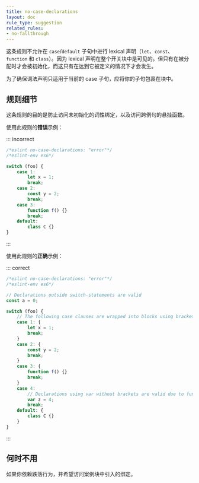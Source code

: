```yaml
---
title: no-case-declarations
layout: doc
rule_type: suggestion
related_rules:
- no-fallthrough
---
```


这条规则不允许在 `case`/`default` 子句中进行 lexical 声明（`let`、`const`、`function` 和 `class`）。因为 lexical 声明在整个开关块中是可见的。但只有在被分配时才会被初始化，而这只有在达到它被定义的情况下才会发生。

为了确保词法声明只适用于当前的 case 子句，应将你的子句包裹在块中。

## 规则细节

这条规则的目的是防止访问未初始化的词性绑定，以及访问跨例句的悬挂函数。

使用此规则的**错误**示例：

::: incorrect

```js
/*eslint no-case-declarations: "error"*/
/*eslint-env es6*/

switch (foo) {
    case 1:
        let x = 1;
        break;
    case 2:
        const y = 2;
        break;
    case 3:
        function f() {}
        break;
    default:
        class C {}
}
```

:::

使用此规则的**正确**示例：

::: correct

```js
/*eslint no-case-declarations: "error"*/
/*eslint-env es6*/

// Declarations outside switch-statements are valid
const a = 0;

switch (foo) {
    // The following case clauses are wrapped into blocks using brackets
    case 1: {
        let x = 1;
        break;
    }
    case 2: {
        const y = 2;
        break;
    }
    case 3: {
        function f() {}
        break;
    }
    case 4:
        // Declarations using var without brackets are valid due to function-scope hoisting
        var z = 4;
        break;
    default: {
        class C {}
    }
}
```

:::

## 何时不用

如果你依赖跌落行为，并希望访问案例块中引入的绑定。
